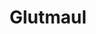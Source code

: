 ---
layout: usepage
title: Glutmaul
category: bestiary
type: Monstrosität
hp: 136
ac: 16
move:
  - 30
  - swim 30
str: +4
dex: +1
con: +4
int: -4
wis: +1
cha: -2
weak:
  - Schweif
res:
  - Non-magic
imm:
  - Fire
actions:
  - Glutbiss
  - Klauen
  - Feueratem
---